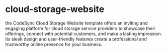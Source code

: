 # cloud-storage-website
the CodeSync Cloud Storage Website template offers an inviting and engaging platform for cloud storage service providers to showcase their offerings, connect with potential customers, and make a lasting impression. Its sleek design and user-friendly features create a professional and trustworthy online presence for your business.

